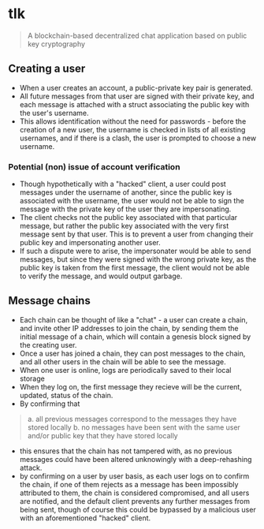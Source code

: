 # tlk
> A blockchain-based decentralized chat application based on public key cryptography
## Creating a user
- When a user creates an account, a public-private key pair is generated.
- All future messages from that user are signed with their private key, and each message is attached with a struct associating the public key with the user's username.
- This allows identification without the need for passwords - before the creation of a new user, the username is checked in lists of all existing usernames, and if there is a clash, the user is prompted to choose a new username.
### Potential (non) issue of account verification
- Though hypothetically with a "hacked" client, a user could post messages under the username of another, since the public key is associated with the username, the user would not be able to sign the message with the private key of the user they are impersonating.
- The client checks not the public key associated with that particular message, but rather the public key associated with the very first message sent by that user. This is to prevent a user from changing their public key and impersonating another user.
- If such a dispute were to arise, the impersonater would be able to send messages, but since they were signed with the wrong private key, as the public key is taken from the first message, the client would not be able to verify the message, and would output garbage.
## Message chains
- Each chain can be thought of like a "chat" - a user can create a chain, and invite other IP addresses to join the chain, by sending them the initial message of a chain, which will contain a genesis block signed by the creating user.
- Once a user has joined a chain, they can post messages to the chain, and all other users in the chain will be able to see the message.
- When one user is online, logs are periodically saved to their local storage
- When they log on, the first message they recieve will be the current, updated, status of the chain.
- By confirming that 
> a. all previous messages correspond to the messages they have stored locally
> b. no messages have been sent with the same user and/or public key that they have stored locally
- this ensures that the chain has not tampered with, as no previous messages could have been altered unknowingly with a deep-rehashing attack.
- by confirming on a user by user basis, as each user logs on to confirm the chain, if one of them rejects as a message has been impossibly attributed to them, the chain is considered compromised, and all users are notified, and the default client prevents any further messages from being sent, though of course this could be bypassed by a malicious user with an aforementioned "hacked" client.